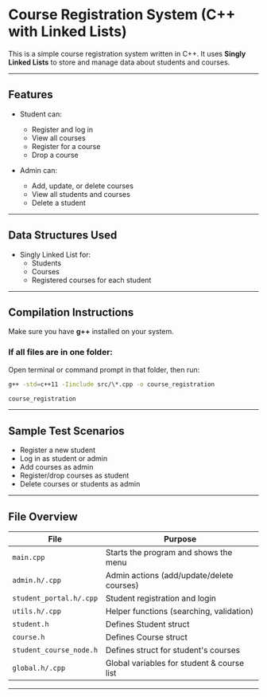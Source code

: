 # Course Registration System (C++ with Linked Lists)

This is a simple course registration system written in C++. It uses **Singly Linked Lists** to store and manage data about students and courses.

---

## Features

- Student can:

  - Register and log in
  - View all courses
  - Register for a course
  - Drop a course

- Admin can:
  - Add, update, or delete courses
  - View all students and courses
  - Delete a student

---

## Data Structures Used

- Singly Linked List for:
  - Students
  - Courses
  - Registered courses for each student

---

## Compilation Instructions

Make sure you have **g++** installed on your system.

### If all files are in one folder:

Open terminal or command prompt in that folder, then run:

```bash
g++ -std=c++11 -Iinclude src/\*.cpp -o course_registration

```

```bash
course_registration
```

---

## Sample Test Scenarios

- Register a new student
- Log in as student or admin
- Add courses as admin
- Register/drop courses as student
- Delete courses or students as admin

---

## File Overview

| File                    | Purpose                                    |
| ----------------------- | ------------------------------------------ |
| `main.cpp`              | Starts the program and shows the menu      |
| `admin.h/.cpp`          | Admin actions (add/update/delete courses)  |
| `student_portal.h/.cpp` | Student registration and login             |
| `utils.h/.cpp`          | Helper functions (searching, validation)   |
| `student.h`             | Defines Student struct                     |
| `course.h`              | Defines Course struct                      |
| `student_course_node.h` | Defines struct for student's courses       |
| `global.h/.cpp`         | Global variables for student & course list |

---
